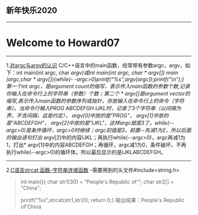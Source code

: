 ## 新年快乐2020
----
# Welcome to Howard07 #
---
1.[对argc与argv的认识](https://blog.csdn.net/u014106566/article/details/84141718)
C/C++语言中的main函数，经常带有参数argc，argv，如下：int main(int argc, char ****argv)或int main(int argc, char * argv[])
main (argc,char * argv[]){while(- -argc>0)printf("%s",argv[argc]);printf("\n");}
<br>第一个int argc，是argument count的缩写，表示传入main函数的参数个数,记录你输入在命令行上的字符串（参数）个数；第二个 * argv[]是argument vector的缩写,表示传入main函数的参数序列或指针，存放输入在命令行上的命令（字符串）。当命令行输入PROG ABCDEFGH  IJKL时，记录了3个字符串（以间隔为界，不含间隔，这是约定），* argv[0]中放的是"PROG"，* argv[1]中放的是"ABCDEFGH"，* argv[2]中放的是"IJKL"，这样argc就是3了。while(--argc>0)是条件循环，argc>0时继续；argc初值是3，前置--先减1为2，所以后面的输出语句打出* argv[2]中的内容IJKL；再执行while(--argc>0)，argc再减1为1，打出* argv[1]中的内容ABCDEFGH；再循环，argc减1为0，条件破坏，不再执行while(--argc>0)的循环体。所以最后显示的是IJKLABCDEFGH。

---
2.[C语言strcat 函数-字符串连接函数](https://www.shiyanlou.com/courses/57/learning/?id=357)
-需要用到的头文件#include<string.h>
<blockquote>int main(){
   char str1[30] = "People's Republic of'";
   char str2[] = "China";

   printf("%s",strcat(str1,str2));
   return 0;}
   输出结果：People's Republic of'China
</blockquote>



